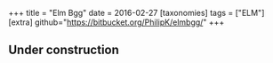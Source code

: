 +++
title = "Elm Bgg"
date = 2016-02-27
[taxonomies]
tags = ["ELM"]
[extra]
github="https://bitbucket.org/PhilipK/elmbgg/"
+++

## Under construction